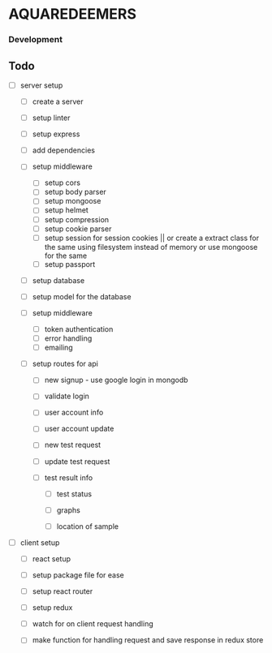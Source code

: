 # AQUAREDEEMERS

### Development

## Todo

* [ ] server setup

  * [ ] create a server
  * [ ] setup linter
  * [ ] setup express
  * [ ] add dependencies

  * [ ] setup middleware

    * [ ] setup cors
    * [ ] setup body parser
    * [ ] setup mongoose
    * [ ] setup helmet
    * [ ] setup compression
    * [ ] setup cookie parser
    * [ ] setup session for session cookies || or create a extract class for the same using filesystem instead of memory or use mongoose for the same
    * [ ] setup passport

  * [ ] setup database
  * [ ] setup model for the database

  * [ ] setup middleware

    * [ ] token authentication
    * [ ] error handling
    * [ ] emailing

  * [ ] setup routes for api

    * [ ] new signup - use google login in mongodb
    * [ ] validate login
    * [ ] user account info
    * [ ] user account update

    * [ ] new test request
    * [ ] update test request

      <!-- to discuss -->

    * [ ] test result info
        <!-- add attribute of action on the test -->
      * [ ] test status
      * [ ] graphs
      * [ ] location of sample


* [ ] client setup
    * [ ] react setup
    * [ ] setup package file for ease
    * [ ] setup react router
    * [ ] setup redux

    * [ ] watch for on client request handling
    * [ ] make function for handling request and save response in redux store


